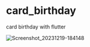 # card_birthday
card birthday with flutter




![Screenshot_20231219-184148](https://github.com/Salimboughanmi/card_birthday/assets/92154372/4c635704-3002-48a1-9564-e998bbc96c45)

